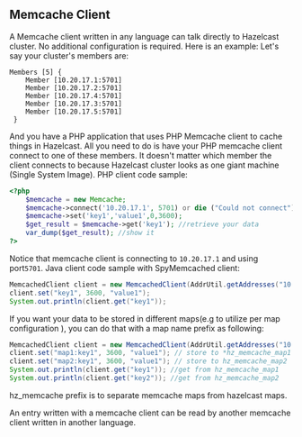 

## Memcache Client

A Memcache client written in any language can talk directly to Hazelcast cluster. No additional configuration is required. Here is an example: Let's say your cluster's members are:

```
Members [5] {
    Member [10.20.17.1:5701]
    Member [10.20.17.2:5701]
    Member [10.20.17.4:5701]
    Member [10.20.17.3:5701]
    Member [10.20.17.5:5701]
 }
```
And you have a PHP application that uses PHP Memcache client to cache things in Hazelcast. All you need to do is have your PHP memcache client connect to one of these members. It doesn't matter which member the client connects to because Hazelcast cluster looks as one giant machine (Single System Image). PHP client code sample:

```php
<?php
    $memcache = new Memcache;
    $memcache->connect('10.20.17.1', 5701) or die ("Could not connect");
    $memcache->set('key1','value1',0,3600);
    $get_result = $memcache->get('key1'); //retrieve your data
    var_dump($get_result); //show it
?>
```
Notice that memcache client is connecting to `10.20.17.1` and using port`5701`. Java client code sample with SpyMemcached client:

```java
MemcachedClient client = new MemcachedClient(AddrUtil.getAddresses("10.20.17.1:5701 10.20.17.2:5701"));
client.set("key1", 3600, "value1");
System.out.println(client.get("key1"));
```
If you want your data to be stored in different maps(e.g to utilize per map configuration ), you can do that with a map name prefix as following:

```java
MemcachedClient client = new MemcachedClient(AddrUtil.getAddresses("10.20.17.1:5701 10.20.17.2:5701"));
client.set("map1:key1", 3600, "value1"); // store to *hz_memcache_map1
client.set("map2:key1", 3600, "value1"); // store to hz_memcache_map2
System.out.println(client.get("key1")); //get from hz_memcache_map1
System.out.println(client.get("key2")); //get from hz_memcache_map2
```
hz\_memcache prefix is to separate memcache maps from hazelcast maps.

An entry written with a memcache client can be read by another memcache client written in another language.
